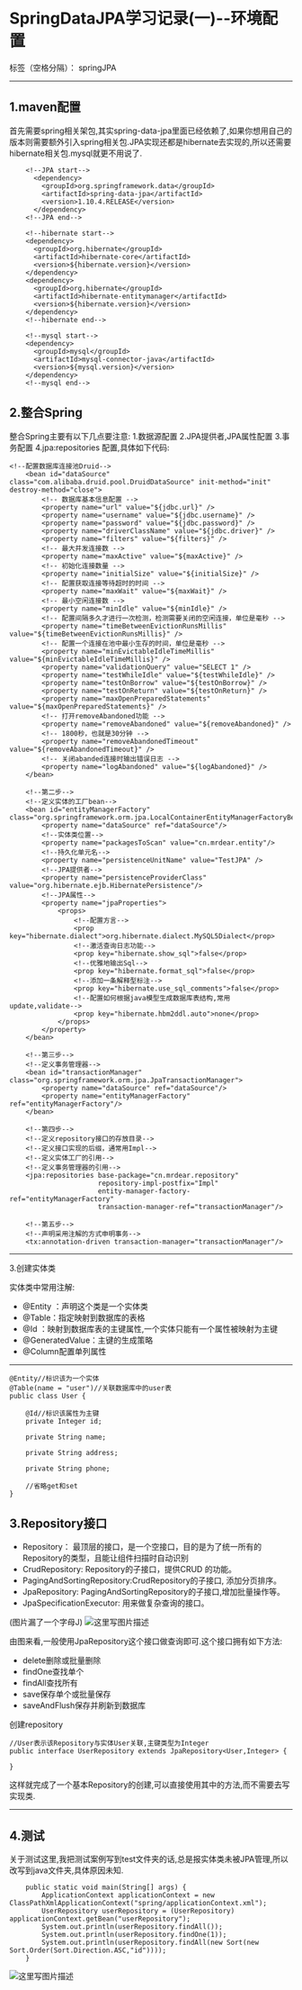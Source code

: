 ﻿# SpringDataJPA学习记录(一)--环境配置

标签（空格分隔）： springJPA

---

1.maven配置
---------
首先需要spring相关架包,其实spring-data-jpa里面已经依赖了,如果你想用自己的版本则需要额外引入spring相关包.JPA实现还都是hibernate去实现的,所以还需要hibernate相关包.mysql就更不用说了.
```
    <!--JPA start-->
      <dependency>
        <groupId>org.springframework.data</groupId>
        <artifactId>spring-data-jpa</artifactId>
        <version>1.10.4.RELEASE</version>
      </dependency>
    <!--JPA end-->

    <!--hibernate start-->
    <dependency>
      <groupId>org.hibernate</groupId>
      <artifactId>hibernate-core</artifactId>
      <version>${hibernate.version}</version>
    </dependency>
    <dependency>
      <groupId>org.hibernate</groupId>
      <artifactId>hibernate-entitymanager</artifactId>
      <version>${hibernate.version}</version>
    </dependency>
    <!--hibernate end-->

    <!--mysql start-->
    <dependency>
      <groupId>mysql</groupId>
      <artifactId>mysql-connector-java</artifactId>
      <version>${mysql.version}</version>
    </dependency>
    <!--mysql end-->
```

2.整合Spring
------

整合Spring主要有以下几点要注意:
1.数据源配置
2.JPA提供者,JPA属性配置
3.事务配置
4.jpa:repositories 配置,具体如下代码:

```
<!--配置数据库连接池Druid-->
    <bean id="dataSource" class="com.alibaba.druid.pool.DruidDataSource" init-method="init" destroy-method="close">
        <!-- 数据库基本信息配置 -->
        <property name="url" value="${jdbc.url}" />
        <property name="username" value="${jdbc.username}" />
        <property name="password" value="${jdbc.password}" />
        <property name="driverClassName" value="${jdbc.driver}" />
        <property name="filters" value="${filters}" />
        <!-- 最大并发连接数 -->
        <property name="maxActive" value="${maxActive}" />
        <!-- 初始化连接数量 -->
        <property name="initialSize" value="${initialSize}" />
        <!-- 配置获取连接等待超时的时间 -->
        <property name="maxWait" value="${maxWait}" />
        <!-- 最小空闲连接数 -->
        <property name="minIdle" value="${minIdle}" />
        <!-- 配置间隔多久才进行一次检测，检测需要关闭的空闲连接，单位是毫秒 -->
        <property name="timeBetweenEvictionRunsMillis" value="${timeBetweenEvictionRunsMillis}" />
        <!-- 配置一个连接在池中最小生存的时间，单位是毫秒 -->
        <property name="minEvictableIdleTimeMillis" value="${minEvictableIdleTimeMillis}" />
        <property name="validationQuery" value="SELECT 1" />
        <property name="testWhileIdle" value="${testWhileIdle}" />
        <property name="testOnBorrow" value="${testOnBorrow}" />
        <property name="testOnReturn" value="${testOnReturn}" />
        <property name="maxOpenPreparedStatements" value="${maxOpenPreparedStatements}" />
        <!-- 打开removeAbandoned功能 -->
        <property name="removeAbandoned" value="${removeAbandoned}" />
        <!-- 1800秒，也就是30分钟 -->
        <property name="removeAbandonedTimeout" value="${removeAbandonedTimeout}" />
        <!-- 关闭abanded连接时输出错误日志 -->
        <property name="logAbandoned" value="${logAbandoned}" />
    </bean>

    <!--第二步-->
    <!--定义实体的工厂bean-->
    <bean id="entityManagerFactory" class="org.springframework.orm.jpa.LocalContainerEntityManagerFactoryBean">
        <property name="dataSource" ref="dataSource"/>
        <!--实体类位置-->
        <property name="packagesToScan" value="cn.mrdear.entity"/>
        <!--持久化单元名-->
        <property name="persistenceUnitName" value="TestJPA" />
        <!--JPA提供者-->
        <property name="persistenceProviderClass" value="org.hibernate.ejb.HibernatePersistence"/>
        <!--JPA属性-->
        <property name="jpaProperties">
            <props>
                <!--配置方言-->
                <prop key="hibernate.dialect">org.hibernate.dialect.MySQL5Dialect</prop>
                <!--激活查询日志功能-->
                <prop key="hibernate.show_sql">false</prop>
                <!--优雅地输出Sql-->
                <prop key="hibernate.format_sql">false</prop>
                <!--添加一条解释型标注-->
                <prop key="hibernate.use_sql_comments">false</prop>
                <!--配置如何根据java模型生成数据库表结构,常用update,validate-->
                <prop key="hibernate.hbm2ddl.auto">none</prop>
            </props>
        </property>
    </bean>

    <!--第三步-->
    <!--定义事务管理器-->
    <bean id="transactionManager" class="org.springframework.orm.jpa.JpaTransactionManager">
        <property name="dataSource" ref="dataSource"/>
        <property name="entityManagerFactory" ref="entityManagerFactory"/>
    </bean>

    <!--第四步-->
    <!--定义repository接口的存放目录-->
    <!--定义接口实现的后缀，通常用Impl-->
    <!--定义实体工厂的引用-->
    <!--定义事务管理器的引用-->
    <jpa:repositories base-package="cn.mrdear.repository"
                      repository-impl-postfix="Impl"
                      entity-manager-factory-ref="entityManagerFactory"
                      transaction-manager-ref="transactionManager"/>

    <!--第五步-->
    <!--声明采用注解的方式申明事务-->
    <tx:annotation-driven transaction-manager="transactionManager"/>
```


----------

3.创建实体类

实体类中常用注解:
* @Entity ：声明这个类是一个实体类
* @Table：指定映射到数据库的表格
* @Id ：映射到数据库表的主键属性,一个实体只能有一个属性被映射为主键
* @GeneratedValue：主键的生成策略
* @Column配置单列属性

-------
```
@Entity//标识该为一个实体
@Table(name = "user")//关联数据库中的user表
public class User {

    @Id//标识该属性为主键
    private Integer id;

    private String name;

    private String address;

    private String phone;

    //省略get和set
}
```


3.Repository接口
--------------
* Repository： 最顶层的接口，是一个空接口，目的是为了统一所有的Repository的类型，且能让组件扫描时自动识别
* CrudRepository: Repository的子接口，提供CRUD 的功能。
* PagingAndSortingRepository:CrudRepository的子接口, 添加分页排序。
* JpaRepository: PagingAndSortingRepository的子接口,增加批量操作等。
* JpaSpecificationExecutor: 用来做复杂查询的接口。

(图片漏了一个字母J)
![这里写图片描述](http://img.blog.csdn.net/20161101215927300)

由图来看,一般使用JpaRepository这个接口做查询即可.这个接口拥有如下方法:

* delete删除或批量删除
* findOne查找单个
* findAll查找所有
* save保存单个或批量保存
* saveAndFlush保存并刷新到数据库

创建repository
```
//User表示该Repository与实体User关联,主键类型为Integer
public interface UserRepository extends JpaRepository<User,Integer> {

}
```
这样就完成了一个基本Repository的创建,可以直接使用其中的方法,而不需要去写实现类.


----------


4.测试
----
关于测试这里,我把测试案例写到test文件夹的话,总是报实体类未被JPA管理,所以改写到java文件夹,具体原因未知.

```
    public static void main(String[] args) {
        ApplicationContext applicationContext = new ClassPathXmlApplicationContext("spring/applicationContext.xml");
        UserRepository userRepository = (UserRepository) applicationContext.getBean("userRepository");
        System.out.println(userRepository.findAll());
        System.out.println(userRepository.findOne(1));
        System.out.println(userRepository.findAll(new Sort(new Sort.Order(Sort.Direction.ASC,"id"))));
    }
```

![这里写图片描述](http://img.blog.csdn.net/20161101221534182)